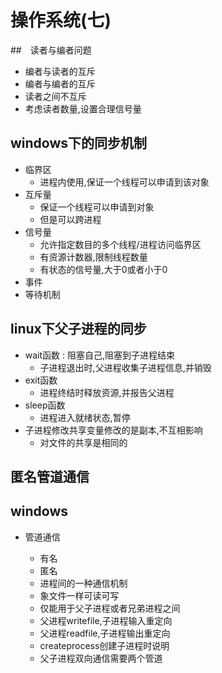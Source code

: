 # 操作系统(七)

##　读者与编者问题

- 编者与读者的互斥
- 编者与编者的互斥
- 读者之间不互斥
- 考虑读者数量,设置合理信号量

## windows下的同步机制

- 临界区
  - 进程内使用,保证一个线程可以申请到该对象
- 互斥量
  - 保证一个线程可以申请到对象
  - 但是可以跨进程
- 信号量
  - 允许指定数目的多个线程/进程访问临界区
  - 有资源计数器,限制线程数量
  - 有状态的信号量,大于0或者小于0
- 事件
- 等待机制

## linux下父子进程的同步

- wait函数 : 阻塞自己,阻塞到子进程结束
  - 子进程退出时,父进程收集子进程信息,并销毁
- exit函数
  - 进程终结时释放资源,并报告父进程
- sleep函数
  - 进程进入就绪状态,暂停
- 子进程修改共享变量修改的是副本,不互相影响
  - 对文件的共享是相同的

## 匿名管道通信

## windows

- 管道通信

  - 有名
  - 匿名
  - 进程间的一种通信机制
  - 象文件一样可读可写
  - 仅能用于父子进程或者兄弟进程之间
  - 父进程writefile,子进程输入重定向
  - 父进程readfile,子进程输出重定向
  - createprocess创建子进程时说明
  - 父子进程双向通信需要两个管道

  